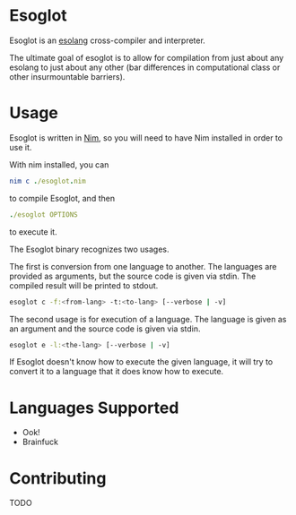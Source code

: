 # Esoglot

Esoglot is an [esolang](esolangs.org) cross-compiler and interpreter.

The ultimate goal of esoglot is to allow for compilation from just about any esolang to just about any other (bar differences in computational class or other insurmountable barriers).

# Usage

Esoglot is written in [Nim](https://nim-lang.org/), so you will need to have Nim installed in order to use it.

With nim installed, you can
```nim
nim c ./esoglot.nim
```
to compile Esoglot, and then

```nim
./esoglot OPTIONS
```
to execute it.

The Esoglot binary recognizes two usages.

The first is conversion from one language to another.
The languages are provided as arguments, but the source code is given via stdin.
The compiled result will be printed to stdout.
```sh
esoglot c -f:<from-lang> -t:<to-lang> [--verbose | -v]
```

The second usage is for execution of a language.
The language is given as an argument and the source code is given via stdin.
```sh
esoglot e -l:<the-lang> [--verbose | -v]
```
If Esoglot doesn't know how to execute the given language, it will try to convert it to a language that it does know how to execute.

# Languages Supported

- Ook!
- Brainfuck

# Contributing

TODO
